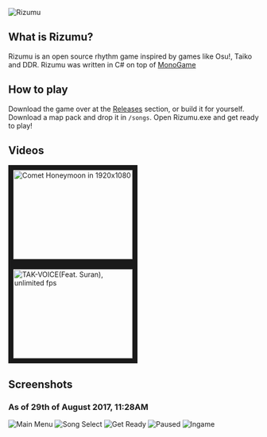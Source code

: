 ![Rizumu](https://i.imgur.com/xGkjvxz.png)
## What is Rizumu?
Rizumu is an open source rhythm game inspired by games like Osu!, Taiko and DDR. Rizumu was written in C# on top of [MonoGame](https://github.com/MonoGame/MonoGame)

## How to play
Download the game over at the [Releases](https://github.com/NaamloosDT/Rizumu/releases) section, or build it for yourself. Download a map pack and drop it in `/songs`. Open Rizumu.exe and get ready to play!

## Videos
<a href="http://www.youtube.com/watch?feature=player_embedded&v=WPDSPyFVqKA
" target="_blank"><img src="http://img.youtube.com/vi/WPDSPyFVqKA/0.jpg" 
alt="Comet Honeymoon in 1920x1080" width="240" height="180" border="10" /></a>
<a href="http://www.youtube.com/watch?feature=player_embedded&v=o01679ZqLIU
" target="_blank"><img src="http://img.youtube.com/vi/o01679ZqLIU/0.jpg" 
alt="TAK-VOICE(Feat. Suran), unlimited fps" width="240" height="180" border="10" /></a>

## Screenshots
### As of 29th of August 2017, 11:28AM
![Main Menu](https://i.imgur.com/H5L8fo7.png)
![Song Select](https://i.imgur.com/ooRFaTx.png)
![Get Ready](https://i.imgur.com/NqrEPz6.png)
![Paused](https://i.imgur.com/3ZdBE8l.png)
![Ingame](https://i.imgur.com/nz0yjk7.png)
